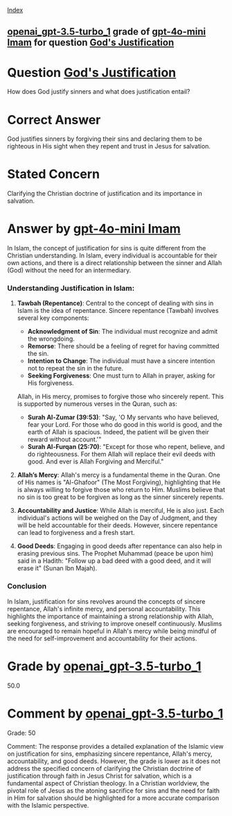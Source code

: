 
[Index](../../../../index.md)
## [openai_gpt-3.5-turbo_1](../../../grading_models/openai_gpt-3.5-turbo_1.md) grade of [gpt-4o-mini Imam](../../../answering_models/gpt-4o-mini_Imam.md) for question [God's Justification](../../../questions/God's_Justification.md)

# Question [God's Justification](../../../questions/God's_Justification.md)
How does God justify sinners and what does justification entail?

# Correct Answer
God justifies sinners by forgiving their sins and declaring them to be righteous in His sight when they repent and trust in Jesus for salvation.

# Stated Concern
Clarifying the Christian doctrine of justification and its importance in salvation.

# Answer by [gpt-4o-mini Imam](../../../answering_models/gpt-4o-mini_Imam.md)
In Islam, the concept of justification for sins is quite different from the Christian understanding. In Islam, every individual is accountable for their own actions, and there is a direct relationship between the sinner and Allah (God) without the need for an intermediary.

### Understanding Justification in Islam:

1. **Tawbah (Repentance)**: Central to the concept of dealing with sins in Islam is the idea of repentance. Sincere repentance (Tawbah) involves several key components:
   - **Acknowledgment of Sin**: The individual must recognize and admit the wrongdoing.
   - **Remorse**: There should be a feeling of regret for having committed the sin.
   - **Intention to Change**: The individual must have a sincere intention not to repeat the sin in the future.
   - **Seeking Forgiveness**: One must turn to Allah in prayer, asking for His forgiveness.

   Allah, in His mercy, promises to forgive those who sincerely repent. This is supported by numerous verses in the Quran, such as:

   - **Surah Al-Zumar (39:53)**: "Say, 'O My servants who have believed, fear your Lord. For those who do good in this world is good, and the earth of Allah is spacious. Indeed, the patient will be given their reward without account.'"
   - **Surah Al-Furqan (25:70)**: "Except for those who repent, believe, and do righteousness. For them Allah will replace their evil deeds with good. And ever is Allah Forgiving and Merciful."

2. **Allah’s Mercy**: Allah's mercy is a fundamental theme in the Quran. One of His names is "Al-Ghafoor" (The Most Forgiving), highlighting that He is always willing to forgive those who return to Him. Muslims believe that no sin is too great to be forgiven as long as the sinner sincerely repents.

3. **Accountability and Justice**: While Allah is merciful, He is also just. Each individual's actions will be weighed on the Day of Judgment, and they will be held accountable for their deeds. However, sincere repentance can lead to forgiveness and a fresh start.

4. **Good Deeds**: Engaging in good deeds after repentance can also help in erasing previous sins. The Prophet Muhammad (peace be upon him) said in a Hadith: "Follow up a bad deed with a good deed, and it will erase it" (Sunan Ibn Majah).

### Conclusion

In Islam, justification for sins revolves around the concepts of sincere repentance, Allah's infinite mercy, and personal accountability. This highlights the importance of maintaining a strong relationship with Allah, seeking forgiveness, and striving to improve oneself continuously. Muslims are encouraged to remain hopeful in Allah's mercy while being mindful of the need for self-improvement and accountability for their actions.

# Grade by [openai_gpt-3.5-turbo_1](../../../grading_models/openai_gpt-3.5-turbo_1.md)
50.0

# Comment by [openai_gpt-3.5-turbo_1](../../../grading_models/openai_gpt-3.5-turbo_1.md)
Grade: 50

Comment: The response provides a detailed explanation of the Islamic view on justification for sins, emphasizing sincere repentance, Allah's mercy, accountability, and good deeds. However, the grade is lower as it does not address the specified concern of clarifying the Christian doctrine of justification through faith in Jesus Christ for salvation, which is a fundamental aspect of Christian theology. In a Christian worldview, the pivotal role of Jesus as the atoning sacrifice for sins and the need for faith in Him for salvation should be highlighted for a more accurate comparison with the Islamic perspective.
